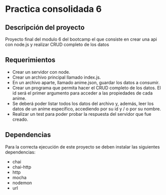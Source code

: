 # Practica consolidada 6

## Descripción del proyecto

Proyecto final del modulo 6 del bootcamp el que consiste en crear una api con node.js y realizar CRUD completo de los datos

## Requerimientos

* Crear un servidor con node.
* Crear un archivo principal llamado index.js.
* En un archivo aparte, llamado anime.json, guardar los datos a consumir.
* Crear un programa que permita hacer el CRUD completo de los datos. El id será el primer argumento para acceder a las propiedades de cada anime.
* Se deberá poder listar todos los datos del archivo y, además, leer los datos de un anime especifico, accediendo por su id y / o por su nombre.
* Realizar un test para poder probar la respuesta del servidor que fue creado.

## Dependencias

Para la correcta ejecución de este proyecto se deben instalar las siguientes dependencias:

- chai
- chai-http
- http
- mocha
- nodemon
- url
